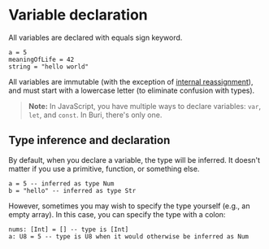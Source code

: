 # Variable declaration

All variables are declared with equals sign keyword.

```buri
a = 5
meaningOfLife = 42
string = "hello world"
```

All variables are immutable (with the exception of [internal reassignment](internal-reassignment.md)), and must start with a lowercase letter (to eliminate confusion with types).

> **Note:** In JavaScript, you have multiple ways to declare variables: `var`, `let`, and `const`. In Buri, there's only one.

## Type inference and declaration

By default, when you declare a variable, the type will be inferred. It doesn't matter if you use a primitive, function, or something else.

```buri
a = 5 -- inferred as type Num
b = "hello" -- inferred as type Str
```

However, sometimes you may wish to specify the type yourself (e.g., an empty array). In this case, you can specify the type with a colon:

```buri
nums: [Int] = [] -- type is [Int]
a: U8 = 5 -- type is U8 when it would otherwise be inferred as Num
```
